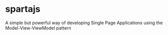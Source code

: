 spartajs
========

A simple but powerful way of developing Single Page Applications using the Model-View-ViewModel pattern
